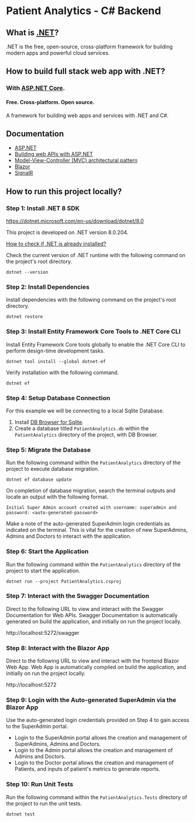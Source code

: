 # Patient Analytics - C# Backend

## What is [.NET](https://dotnet.microsoft.com/en-us/)?
.NET is the free, open-source, cross-platform framework for building modern apps and powerful cloud services.

## How to build full stack web app with .NET?
### With [ASP.NET Core](https://dotnet.microsoft.com/en-us/apps/aspnet).
#### Free. Cross-platform. Open source. 
A framework for building web apps and services with .NET and C#.

## Documentation
- [ASP.NET](https://learn.microsoft.com/en-us/aspnet/core/?view=aspnetcore-8.0&WT.mc_id=dotnet-35129-website)
- [Building web APIs with ASP.NET](https://learn.microsoft.com/en-us/aspnet/core/web-api/?view=aspnetcore-8.0&WT.mc_id=dotnet-35129-website)
- [Model-View-Controller (MVC) architectural pattern](https://learn.microsoft.com/en-us/aspnet/core/mvc/overview?view=aspnetcore-8.0&WT.mc_id=dotnet-35129-website)
- [Blazor](https://learn.microsoft.com/en-us/aspnet/core/blazor/?view=aspnetcore-8.0&WT.mc_id=dotnet-35129-website)
- [SignalR](https://learn.microsoft.com/en-us/aspnet/core/signalr/introduction?view=aspnetcore-8.0&WT.mc_id=dotnet-35129-website)

## How to run this project locally?

### Step 1: Install .NET 8 SDK
https://dotnet.microsoft.com/en-us/download/dotnet/8.0

This project is developed on .NET version 8.0.204.

[How to check if .NET is already installed?](https://learn.microsoft.com/en-us/dotnet/core/install/how-to-detect-installed-versions?pivots=os-windows)

Check the current version of .NET runtime with the following command on the project's root directory.

`dotnet --version`

### Step 2: Install Dependencies
Install dependencies with the following command on the project's root directory.

`dotnet restore`

### Step 3: Install Entity Framework Core Tools to .NET Core CLI
Install Entity Framework Core tools globally to enable the .NET Core CLI to perform design-time development tasks.

`dotnet tool install --global dotnet-ef`

Verify installation with the following command.

`dotnet ef`

### Step 4: Setup Database Connection
For this example we will be connecting to a local Sqlite Database.

1. Install [DB Browser for Sqlite](https://sqlitebrowser.org/).
2. Create a database titled `PatientAnalytics.db` within the `PatientAnalytics` directory of the project, with DB Browser.

### Step 5: Migrate the Database
Run the following command within the `PatientAnalytics` directory of the project to execute database migration.

`dotnet ef database update`

On completion of database migration, search the terminal outputs and locate an output with the following format.

`Initial Super Admin account created with username: superadmin and password: <auto-generated-password>`

Make a note of the auto-generated SuperAdmin login credentials as indicated on the terminal. 
This is vital for the creation of new SuperAdmins, Admins and Doctors to interact with the application.

### Step 6: Start the Application
Run the following command within the `PatientAnalytics` directory of the project to start the application.

`dotnet run --project PatientAnalytics.csproj`

### Step 7: Interact with the Swagger Documentation
Direct to the following URL to view and interact with the Swagger Documentation for Web APIs. 
Swagger Documentation is automatically generated on build the application, and initially on run the project locally.

http://localhost:5272/swagger

### Step 8: Interact with the Blazor App
Direct to the following URL to view and interact with the frontend Blazor Web App.
Web App is automatically compiled on build the application, and initially on run the project locally.

http://localhost:5272

### Step 9: Login with the Auto-generated SuperAdmin via the Blazor App
Use the auto-generated login credentials provided on Step 4 to gain access to the SuperAdmin portal.
- Login to the SuperAdmin portal allows the creation and management of SuperAdmins, Admins and Doctors.
- Login to the Admin portal allows the creation and management of Admins and Doctors.
- Login to the Doctor portal allows the creation and management of Patients, and inputs of patient's metrics to generate reports.

### Step 10: Run Unit Tests
Run the following command within the `PatientAnalytics.Tests` directory of the project to run the unit tests.

`dotnet test`